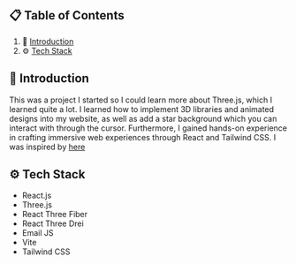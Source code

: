 
## 📋 <a name="table">Table of Contents</a>

1. 🤖 [Introduction](#introduction)
2. ⚙️ [Tech Stack](#tech-stack)

## <a name="introduction">🤖 Introduction</a>

This was a project I started so I could learn more about Three.js, which I learned quite a lot. I learned how to implement 3D libraries and animated designs into my website, as well as add a star background which you can interact with through the cursor. Furthermore, I gained hands-on experience in crafting immersive web experiences through React and Tailwind CSS. I was inspired by [here](https://github.com/adrianhajdin/project_3D_developer_portfolio)



## <a name="tech-stack">⚙️ Tech Stack</a>

- React.js
- Three.js
- React Three Fiber
- React Three Drei
- Email JS
- Vite
- Tailwind CSS


#
